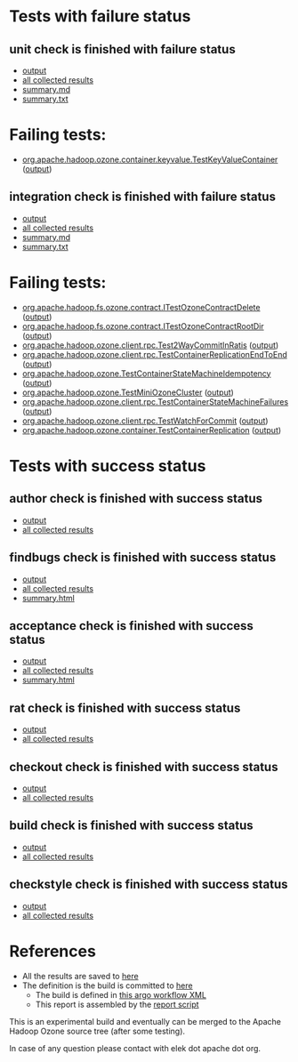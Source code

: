 # Tests with failure status

## unit check is finished with failure status

   * [output](https://raw.githubusercontent.com/elek/ozone-ci-q4/master/pr/pr-hdds-2194-ljcxr/unit/output.log)
   * [all collected results](https://github.com/elek/ozone-ci-q4/tree/master/pr/pr-hdds-2194-ljcxr/unit)
   * [summary.md](https://github.com/elek/ozone-ci-q4/tree/master/pr/pr-hdds-2194-ljcxr/unit/summary.md)
   * [summary.txt](https://github.com/elek/ozone-ci-q4/tree/master/pr/pr-hdds-2194-ljcxr/unit/summary.txt)

# Failing tests: 

 * [org.apache.hadoop.ozone.container.keyvalue.TestKeyValueContainer](hadoop-hdds/container-service/org.apache.hadoop.ozone.container.keyvalue.TestKeyValueContainer.txt) ([output](hadoop-hdds/container-service/org.apache.hadoop.ozone.container.keyvalue.TestKeyValueContainer-output.txt))

## integration check is finished with failure status

   * [output](https://raw.githubusercontent.com/elek/ozone-ci-q4/master/pr/pr-hdds-2194-ljcxr/integration/output.log)
   * [all collected results](https://github.com/elek/ozone-ci-q4/tree/master/pr/pr-hdds-2194-ljcxr/integration)
   * [summary.md](https://github.com/elek/ozone-ci-q4/tree/master/pr/pr-hdds-2194-ljcxr/integration/summary.md)
   * [summary.txt](https://github.com/elek/ozone-ci-q4/tree/master/pr/pr-hdds-2194-ljcxr/integration/summary.txt)

# Failing tests: 

 * [org.apache.hadoop.fs.ozone.contract.ITestOzoneContractDelete](hadoop-ozone/ozonefs/org.apache.hadoop.fs.ozone.contract.ITestOzoneContractDelete.txt) ([output](hadoop-ozone/ozonefs/org.apache.hadoop.fs.ozone.contract.ITestOzoneContractDelete-output.txt))
 * [org.apache.hadoop.fs.ozone.contract.ITestOzoneContractRootDir](hadoop-ozone/ozonefs/org.apache.hadoop.fs.ozone.contract.ITestOzoneContractRootDir.txt) ([output](hadoop-ozone/ozonefs/org.apache.hadoop.fs.ozone.contract.ITestOzoneContractRootDir-output.txt))
 * [org.apache.hadoop.ozone.client.rpc.Test2WayCommitInRatis](hadoop-ozone/integration-test/org.apache.hadoop.ozone.client.rpc.Test2WayCommitInRatis.txt) ([output](hadoop-ozone/integration-test/org.apache.hadoop.ozone.client.rpc.Test2WayCommitInRatis-output.txt))
 * [org.apache.hadoop.ozone.client.rpc.TestContainerReplicationEndToEnd](hadoop-ozone/integration-test/org.apache.hadoop.ozone.client.rpc.TestContainerReplicationEndToEnd.txt) ([output](hadoop-ozone/integration-test/org.apache.hadoop.ozone.client.rpc.TestContainerReplicationEndToEnd-output.txt))
 * [org.apache.hadoop.ozone.TestContainerStateMachineIdempotency](hadoop-ozone/integration-test/org.apache.hadoop.ozone.TestContainerStateMachineIdempotency.txt) ([output](hadoop-ozone/integration-test/org.apache.hadoop.ozone.TestContainerStateMachineIdempotency-output.txt))
 * [org.apache.hadoop.ozone.TestMiniOzoneCluster](hadoop-ozone/integration-test/org.apache.hadoop.ozone.TestMiniOzoneCluster.txt) ([output](hadoop-ozone/integration-test/org.apache.hadoop.ozone.TestMiniOzoneCluster-output.txt))
 * [org.apache.hadoop.ozone.client.rpc.TestContainerStateMachineFailures](hadoop-ozone/integration-test/org.apache.hadoop.ozone.client.rpc.TestContainerStateMachineFailures.txt) ([output](hadoop-ozone/integration-test/org.apache.hadoop.ozone.client.rpc.TestContainerStateMachineFailures-output.txt))
 * [org.apache.hadoop.ozone.client.rpc.TestWatchForCommit](hadoop-ozone/integration-test/org.apache.hadoop.ozone.client.rpc.TestWatchForCommit.txt) ([output](hadoop-ozone/integration-test/org.apache.hadoop.ozone.client.rpc.TestWatchForCommit-output.txt))
 * [org.apache.hadoop.ozone.container.TestContainerReplication](hadoop-ozone/integration-test/org.apache.hadoop.ozone.container.TestContainerReplication.txt) ([output](hadoop-ozone/integration-test/org.apache.hadoop.ozone.container.TestContainerReplication-output.txt))


# Tests with success status

## author check is finished with success status

   * [output](https://raw.githubusercontent.com/elek/ozone-ci-q4/master/pr/pr-hdds-2194-ljcxr/author/output.log)
   * [all collected results](https://github.com/elek/ozone-ci-q4/tree/master/pr/pr-hdds-2194-ljcxr/author)


## findbugs check is finished with success status

   * [output](https://raw.githubusercontent.com/elek/ozone-ci-q4/master/pr/pr-hdds-2194-ljcxr/findbugs/output.log)
   * [all collected results](https://github.com/elek/ozone-ci-q4/tree/master/pr/pr-hdds-2194-ljcxr/findbugs)
   * [summary.html](https://elek.github.io/ozone-ci-q4/pr/pr-hdds-2194-ljcxr/findbugs/summary.html)


## acceptance check is finished with success status

   * [output](https://raw.githubusercontent.com/elek/ozone-ci-q4/master/pr/pr-hdds-2194-ljcxr/acceptance/output.log)
   * [all collected results](https://github.com/elek/ozone-ci-q4/tree/master/pr/pr-hdds-2194-ljcxr/acceptance)
   * [summary.html](https://elek.github.io/ozone-ci-q4/pr/pr-hdds-2194-ljcxr/acceptance/summary.html)


## rat check is finished with success status

   * [output](https://raw.githubusercontent.com/elek/ozone-ci-q4/master/pr/pr-hdds-2194-ljcxr/rat/output.log)
   * [all collected results](https://github.com/elek/ozone-ci-q4/tree/master/pr/pr-hdds-2194-ljcxr/rat)


## checkout check is finished with success status

   * [output](https://raw.githubusercontent.com/elek/ozone-ci-q4/master/pr/pr-hdds-2194-ljcxr/checkout/output.log)
   * [all collected results](https://github.com/elek/ozone-ci-q4/tree/master/pr/pr-hdds-2194-ljcxr/checkout)


## build check is finished with success status

   * [output](https://raw.githubusercontent.com/elek/ozone-ci-q4/master/pr/pr-hdds-2194-ljcxr/build/output.log)
   * [all collected results](https://github.com/elek/ozone-ci-q4/tree/master/pr/pr-hdds-2194-ljcxr/build)


## checkstyle check is finished with success status

   * [output](https://raw.githubusercontent.com/elek/ozone-ci-q4/master/pr/pr-hdds-2194-ljcxr/checkstyle/output.log)
   * [all collected results](https://github.com/elek/ozone-ci-q4/tree/master/pr/pr-hdds-2194-ljcxr/checkstyle)




# References

 * All the results are saved to [here](https://github.com/elek/ozone-ci-q4/tree/master/pr/pr-hdds-2194-ljcxr/)
 * The definition is the build is committed to [here](https://github.com/elek/argo-ozone)
    * The build is defined in [this argo workflow XML](https://github.com/elek/argo-ozone/blob/master/ozone-build.yaml)
    * This report is assembled by the [report script](https://github.com/elek/argo-ozone/blob/master/scripts/report.sh)

This is an experimental build and eventually can be merged to the Apache Hadoop Ozone source tree (after some testing).

In case of any question please contact with elek dot apache dot org.
